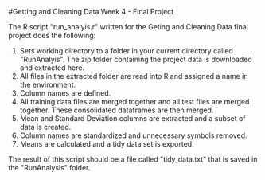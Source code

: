 #Getting and Cleaning Data Week 4 - Final Project

The R script "run_analyis.r" written for the Geting and Cleaning Data final project does the following:

1. Sets working directory to a folder in your current directory called "RunAnalyis". The zip folder containing the project data is downloaded and extracted here.
2. All files in the extracted folder are read into R and assigned a name in the environment.
3. Column names are defined.
4. All training data files are merged together and all test files are merged together. These consolidated dataframes are then merged.
5. Mean and Standard Deviation columns are extracted and a subset of data is created.
6. Column names are standardized and unnecessary symbols removed.
7. Means are calculated and a tidy data set is exported.

The result of this script should be a file called "tidy_data.txt" that is saved in the "RunAnalysis" folder.
